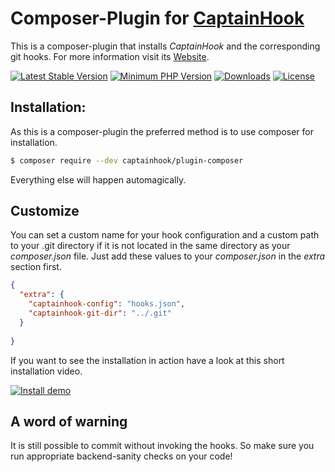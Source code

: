# Composer-Plugin for [CaptainHook](https://github.com/captainhookphp/captainhook)

This is a composer-plugin that installs _CaptainHook_ and the corresponding git hooks. For more information visit its [Website](https://github.com/captainhookphp/captainhook).

[![Latest Stable Version](https://poser.pugx.org/captainhook/plugin-composer/v/stable.svg?v=1)](https://packagist.org/packages/captainhook/plugin-composer)
[![Minimum PHP Version](https://img.shields.io/badge/php-%3E%3D%207.1-8892BF.svg)](https://php.net/)
[![Downloads](https://img.shields.io/packagist/dt/captainhook/plugin-composer.svg?v1)](https://packagist.org/packages/captainhook/plugin-composer)
[![License](https://poser.pugx.org/captainhook/plugin-composer/license.svg?v=1)](https://packagist.org/packages/captainhook/plugin-composer)

## Installation:

As this is a composer-plugin the preferred method is to use composer for installation.
 
```bash
$ composer require --dev captainhook/plugin-composer
```

Everything else will happen automagically.

## Customize

You can set a custom name for your hook configuration and a custom path to your .git directory
if it is not located in the same directory as your *composer.json* file.
Just add these values to your *composer.json* in the *extra* section first.
```json
{
  "extra": {
    "captainhook-config": "hooks.json",
    "captainhook-git-dir": "../.git"
  }
  
}

```

If you want to see the installation in action have a look at this short installation video.

[![Install demo](http://img.youtube.com/vi/agwTZ0jhDDs/0.jpg)](https://www.youtube.com/watch?v=agwTZ0jhDDs)

## A word of warning

It is still possible to commit without invoking the hooks. 
So make sure you run appropriate backend-sanity checks on your code!

